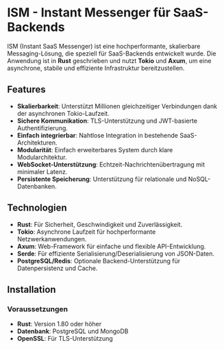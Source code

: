 # ISM - Instant Messenger für SaaS-Backends

ISM (Instant SaaS Messenger) ist eine hochperformante, skalierbare Messaging-Lösung, die speziell für SaaS-Backends entwickelt wurde. Die Anwendung ist in **Rust** geschrieben und nutzt **Tokio** und **Axum**, um eine asynchrone, stabile und effiziente Infrastruktur bereitzustellen. 

## Features

- **Skalierbarkeit**: Unterstützt Millionen gleichzeitiger Verbindungen dank der asynchronen Tokio-Laufzeit.
- **Sichere Kommunikation**: TLS-Unterstützung und JWT-basierte Authentifizierung.
- **Einfach integrierbar**: Nahtlose Integration in bestehende SaaS-Architekturen.
- **Modularität**: Einfach erweiterbares System durch klare Modularchitektur.
- **WebSocket-Unterstützung**: Echtzeit-Nachrichtenübertragung mit minimaler Latenz.
- **Persistente Speicherung**: Unterstützung für relationale und NoSQL-Datenbanken.

## Technologien

- **Rust**: Für Sicherheit, Geschwindigkeit und Zuverlässigkeit.
- **Tokio**: Asynchrone Laufzeit für hochperformante Netzwerkanwendungen.
- **Axum**: Web-Framework für einfache und flexible API-Entwicklung.
- **Serde**: Für effiziente Serialisierung/Deserialisierung von JSON-Daten.
- **PostgreSQL/Redis**: Optionale Backend-Unterstützung für Datenpersistenz und Cache.

## Installation

### Voraussetzungen

- **Rust**: Version 1.80 oder höher
- **Datenbank**: PostgreSQL und MongoDB
- **OpenSSL**: Für TLS-Unterstützung
